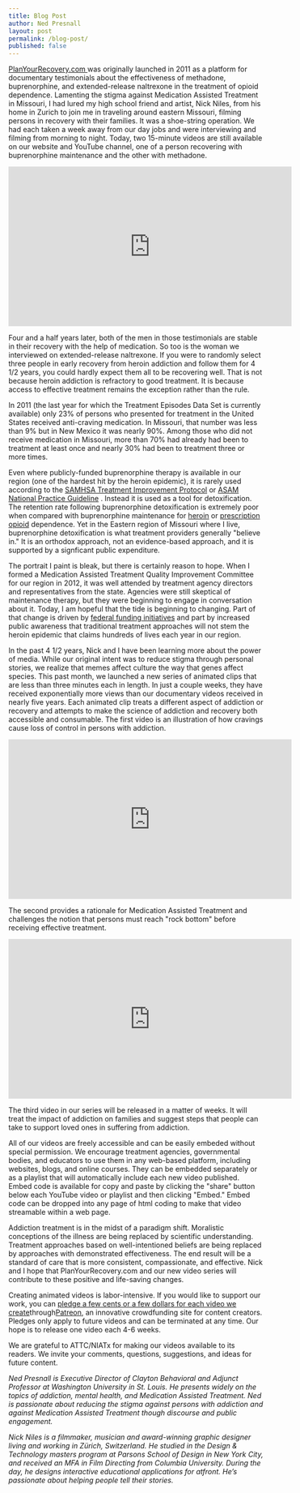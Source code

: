 ```yaml
---
title: Blog Post
author: Ned Presnall
layout: post
permalink: /blog-post/
published: false
---
```

<a href="http://planyourrecovery.com" target="_blank">PlanYourRecovery.com </a>was originally launched in 2011 as a platform for documentary testimonials about the effectiveness of methadone, buprenorphine, and extended-release naltrexone in the treatment of opioid dependence. Lamenting the stigma against Medication Assisted Treatment in Missouri, I had lured my high school friend and artist, Nick Niles, from his home in Zurich to join me in traveling around eastern Missouri, filming persons in recovery with their families. It was a shoe-string operation. We had each taken a week away from our day jobs and were interviewing and filming from morning to night. Today, two 15-minute videos are still available on our website and YouTube channel, one of a person recovering with buprenorphine maintenance and the other with methadone. 
 
<iframe width="560" height="315" src="https://www.youtube.com/embed/videoseries?list=PLGV_2NAg58zkUOZRupfKc6_Z7jaBf7h-V" frameborder="0" allowfullscreen></iframe> 
 
Four and a half years later, both of the men in those testimonials are stable in their recovery with the help of medication. So too is the woman we interviewed on extended-release naltrexone. If you were to randomly select three people in early recovery from heroin addiction and follow them for 4 1/2 years, you could hardly expect them all to be recovering well. That is not because heroin addiction is refractory to good treatment. It is because access to effective treatment remains the exception rather than the rule.  
 
In 2011 (the last year for which the Treatment Episodes Data Set is currently available) only 23% of persons who presented for treatment in the United States received anti-craving medication. In Missouri, that number was less than 9% but in New Mexico it was nearly 90%. Among those who did not receive medication in Missouri, more than 70% had already had been to treatment at least once and nearly 30% had been to treatment three or more times. 
 
Even where publicly-funded buprenorphine therapy is available in our region (one of the hardest hit by the heroin epidemic), it is rarely used according to the <a href="http://buprenorphine.samhsa.gov/Bup_Guidelines.pdf">SAMHSA Treatment Improvement Protocol</a> or <a href=" http://www.asam.org/docs/default-source/practice-support/guidelines-and-consensus-docs/asam-national-practice-guideline-supplement.pdf?sfvrsn=24">ASAM National Practice Guideline</a> . Instead it is used as a tool for detoxification. The retention rate following buprenorphine detoxification is extremely poor when compared with buprenorphine maintenance for <a href="  https://www.ncbi.nlm.nih.gov/pubmed/18984887 ">heroin</a> or <a href="  https://www.ncbi.nlm.nih.gov/pubmed/25330017 ">prescription opioid</a> dependence. Yet in the Eastern region of Missouri where I live, buprenorphine detoxification is what treatment providers generally "believe in." It is an orthodox approach, not an evidence-based approach, and it is supported by a signficant public expenditure.  
 
The portrait I paint is bleak, but there is certainly reason to hope. When I formed a Medication Assisted Treatment Quality Improvement Committee for our region in 2012, it was well attended by treatment agency directors and representatives from the state. Agencies were still skeptical of maintenance therapy, but they were beginning to engage in conversation about it. Today, I am hopeful that the tide is beginning to changing. Part of that change is driven by <a href="https://www.whitehouse.gov/the-press-office/2016/03/29/fact-sheet-obama-administration-announces-additional-actions-address">federal funding initiatives</a> and part by increased public awareness that traditional treatment approaches will not stem the heroin epidemic that claims hundreds of lives each year in our region. 
 
In the past 4 1/2 years, Nick and I have been learning more about the power of media. While our original intent was to reduce stigma through personal stories, we realize that memes affect culture the way that genes affect species. This past month, we launched a new series of animated clips that are less than three minutes each in length. In just a couple weeks, they have received exponentially more views than our documentary videos received in nearly five years. Each animated clip treats a different aspect of addiction or recovery and attempts to make the science of addiction and recovery both accessible and consumable. The first video is an illustration of how cravings cause loss of control in persons with addiction.  
 
<iframe width="560" height="315" src="https://www.youtube.com/embed/hg09_-89caY" frameborder="0" allowfullscreen></iframe> 
 
The second provides a rationale for Medication Assisted Treatment and challenges the notion that persons must reach "rock bottom" before receiving effective treatment. 
 
<iframe width="560" height="315" src="https://www.youtube.com/embed/MxO164ADK7Y" frameborder="0" allowfullscreen></iframe> 
 
The third video in our series will be released in a matter of weeks. It will treat the impact of addiction on families and suggest steps that people can take to support loved ones in suffering from addiction. 
 
All of our videos are freely accessible and can be easily embeded without special permission. We encourage treatment agencies, governmental bodies, and educators to use them in any web-based platform, including websites, blogs, and online courses. They can be embedded separately or as a playlist that will automatically include each new video published. Embed code is available for copy and paste by clicking the "share" button below each YouTube video or playlist and then clicking "Embed." Embed code can be dropped into any page of html coding to make that video streamable within a web page.
 
Addiction treatment is in the midst of a paradigm shift. Moralistic conceptions of the illness are being replaced by scientific understanding. Treatment approaches based on well-intentioned beliefs are being replaced by approaches with demonstrated effectiveness. The end result will be a standard of care that is more consistent, compassionate, and effective. Nick and I hope that PlanYourRecovery.com and our new video series will contribute to these positive and life-saving changes. 
 
Creating animated videos is labor-intensive. If you would like to support our work, you can <a href="  https://www.patreon.com/recovery?ty=h ">pledge a few cents or a few dollars for each video we create</a>through<a href="  https://www.patreon.com/recovery?ty=h ">Patreon</a>, an innovative crowdfunding site for content creators. Pledges only apply to future videos and can be terminated at any time. Our hope is to release one video each 4-6 weeks. 

We are grateful to ATTC/NIATx for making our videos available to its readers. We invite your comments, questions, suggestions, and ideas for future content.
 
<i>Ned Presnall is Executive Director of Clayton Behavioral and Adjunct Professor at Washington University in St. Louis. He presents widely on the topics of addiction, mental health, and Medication Assisted Treatment. Ned is passionate about reducing the stigma against persons with addiction and against Medication Assisted Treatment though discourse and public engagement. </i>

<i>Nick Niles is a filmmaker, musician and award-winning graphic designer living and working in Zürich, Switzerland. He studied in the Design & Technology masters program at Parsons School of Design in New York City, and received an MFA in Film Directing from Columbia University. During the day, he designs interactive educational applications for atfront. He’s passionate about helping people tell their stories. </i>


